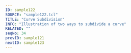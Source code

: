 ```yaml
---
ID: sample122
SOURCE: "sample122.tcl"
TITLE: "Curve Subdivision"
INFO: "Illustration of two ways to subdivide a curve"
RELATED: ""
seqNo: 34
prevID: sample121
nextID: sample123
---
```

